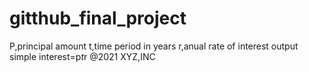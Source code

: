 # gitthub_final_project
P,principal amount 
t,time period in years
r,anual rate of interest
output
simple interest=p*t*r
@2021 XYZ,INC
